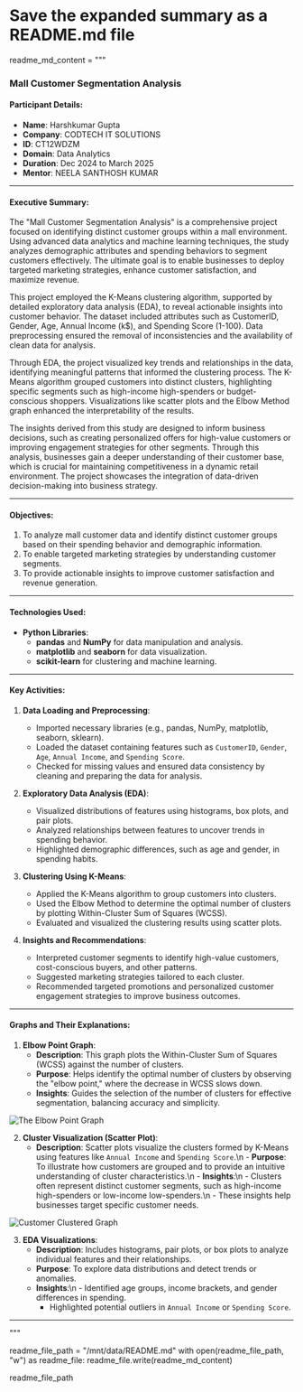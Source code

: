 # Save the expanded summary as a README.md file

readme_md_content = """
### **Mall Customer Segmentation Analysis**

#### **Participant Details**:
- **Name**: Harshkumar Gupta  
- **Company**: CODTECH IT SOLUTIONS  
- **ID**: CT12WDZM  
- **Domain**: Data Analytics  
- **Duration**: Dec 2024 to March 2025  
- **Mentor**: NEELA SANTHOSH KUMAR  

---

#### **Executive Summary**:
The "Mall Customer Segmentation Analysis" is a comprehensive project focused on identifying distinct customer groups within a mall environment. Using advanced data analytics and machine learning techniques, the study analyzes demographic attributes and spending behaviors to segment customers effectively. The ultimate goal is to enable businesses to deploy targeted marketing strategies, enhance customer satisfaction, and maximize revenue. 

This project employed the K-Means clustering algorithm, supported by detailed exploratory data analysis (EDA), to reveal actionable insights into customer behavior. The dataset included attributes such as CustomerID, Gender, Age, Annual Income (k$), and Spending Score (1-100). Data preprocessing ensured the removal of inconsistencies and the availability of clean data for analysis. 

Through EDA, the project visualized key trends and relationships in the data, identifying meaningful patterns that informed the clustering process. The K-Means algorithm grouped customers into distinct clusters, highlighting specific segments such as high-income high-spenders or budget-conscious shoppers. Visualizations like scatter plots and the Elbow Method graph enhanced the interpretability of the results. 

The insights derived from this study are designed to inform business decisions, such as creating personalized offers for high-value customers or improving engagement strategies for other segments. Through this analysis, businesses gain a deeper understanding of their customer base, which is crucial for maintaining competitiveness in a dynamic retail environment. The project showcases the integration of data-driven decision-making into business strategy.

---

#### **Objectives**:
1. To analyze mall customer data and identify distinct customer groups based on their spending behavior and demographic information.
2. To enable targeted marketing strategies by understanding customer segments.
3. To provide actionable insights to improve customer satisfaction and revenue generation.

---

#### **Technologies Used**:
- **Python Libraries**:
  - **pandas** and **NumPy** for data manipulation and analysis.
  - **matplotlib** and **seaborn** for data visualization.
  - **scikit-learn** for clustering and machine learning.

---

#### **Key Activities**:
1. **Data Loading and Preprocessing**:
   - Imported necessary libraries (e.g., pandas, NumPy, matplotlib, seaborn, sklearn).
   - Loaded the dataset containing features such as `CustomerID`, `Gender`, `Age`, `Annual Income`, and `Spending Score`.
   - Checked for missing values and ensured data consistency by cleaning and preparing the data for analysis.

2. **Exploratory Data Analysis (EDA)**:
   - Visualized distributions of features using histograms, box plots, and pair plots.
   - Analyzed relationships between features to uncover trends in spending behavior.
   - Highlighted demographic differences, such as age and gender, in spending habits.

3. **Clustering Using K-Means**:
   - Applied the K-Means algorithm to group customers into clusters.
   - Used the Elbow Method to determine the optimal number of clusters by plotting Within-Cluster Sum of Squares (WCSS).
   - Evaluated and visualized the clustering results using scatter plots.

4. **Insights and Recommendations**:
   - Interpreted customer segments to identify high-value customers, cost-conscious buyers, and other patterns.
   - Suggested marketing strategies tailored to each cluster.
   - Recommended targeted promotions and personalized customer engagement strategies to improve business outcomes.

---

#### **Graphs and Their Explanations**:

1. **Elbow Point Graph**:
   - **Description**: This graph plots the Within-Cluster Sum of Squares (WCSS) against the number of clusters.
   - **Purpose**: Helps identify the optimal number of clusters by observing the "elbow point," where the decrease in WCSS slows down.
   - **Insights**: Guides the selection of the number of clusters for effective segmentation, balancing accuracy and simplicity.

  ![The Elbow Point Graph](https://github.com/HarshGupta767/CODTECH-TASK-2-Customer-Segmentation-Analysis/raw/main/The%20Elbow%20Point%20Graph.png)

2. **Cluster Visualization (Scatter Plot)**:
   - **Description**: Scatter plots visualize the clusters formed by K-Means using features like `Annual Income` and `Spending Score`.\n   - **Purpose**: To illustrate how customers are grouped and to provide an intuitive understanding of cluster characteristics.\n   - **Insights**:\n     - Clusters often represent distinct customer segments, such as high-income high-spenders or low-income low-spenders.\n     - These insights help businesses target specific customer needs.

  ![Customer Clustered Graph](https://github.com/HarshGupta767/CODTECH-TASK-2-Customer-Segmentation-Analysis/raw/main/Customer%20Clustered%20Graph.png)

3. **EDA Visualizations**:
   - **Description**: Includes histograms, pair plots, or box plots to analyze individual features and their relationships.
   - **Purpose**: To explore data distributions and detect trends or anomalies.
   - **Insights**:\n     - Identified age groups, income brackets, and gender differences in spending.
     - Highlighted potential outliers in `Annual Income` or `Spending Score`.

---
"""

readme_file_path = "/mnt/data/README.md"
with open(readme_file_path, "w") as readme_file:
    readme_file.write(readme_md_content)

readme_file_path
